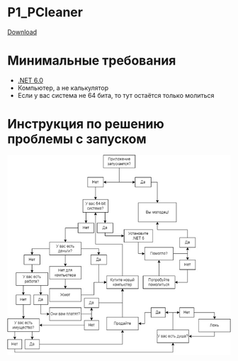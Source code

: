 # P1_PCleaner
[Download](https://github.com/SQuazar/P1_PCleaner/releases/download/1.0.0/)
# Минимальные требования
* [.NET 6.0](https://dotnet.microsoft.com/en-us/download/dotnet?cid=getdotnetcore)
* Компьютер, а не калькулятор
* Если у вас система не 64 бита, то тут остаётся только молиться
# Инструкция по решению проблемы с запуском
![help](/img/help_updated.jpg)
